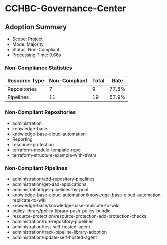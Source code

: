 # CCHBC-Governance-Center

## Adoption Summary

- Scope: Project
- Mode: Majority
- Status: Non-Compliant
- Processing Time: 0.66s

### Non-Compliance Statistics

| Resource Type | Non-Compliant | Total | Rate |
|---------------|---------------|-------|------|
| Repositories | 7 | 9 | 77.8% |
| Pipelines | 11 | 19 | 57.9% |

### Non-Compliant Repositories

- administration
- knowledge-base
- knowledge-base-cloud-automation
- Reporting
- resource-protection
- terraform-module-template-repo
- terraform-structure-example-with-tfvars

### Non-Compliant Pipelines

- administration/add-repository-pipelines
- administration/get-aad-applications
- administration/get-pipelines-by-pool
- knowledge-base-cloud-automation/knowledge-base-cloud-automation-replicate-to-wiki
- knowledge-base/knowledge-base-replicate-to-wiki
- policy-library/policy-library-push-policy-bundle
- resource-protection/resource-protection-add-protection-checks
- administration/run-repository-pipelines
- administration/test-self-hosted-agent
- administration/track-pipeline-library-adoption
- administration/update-self-hosted-agent
